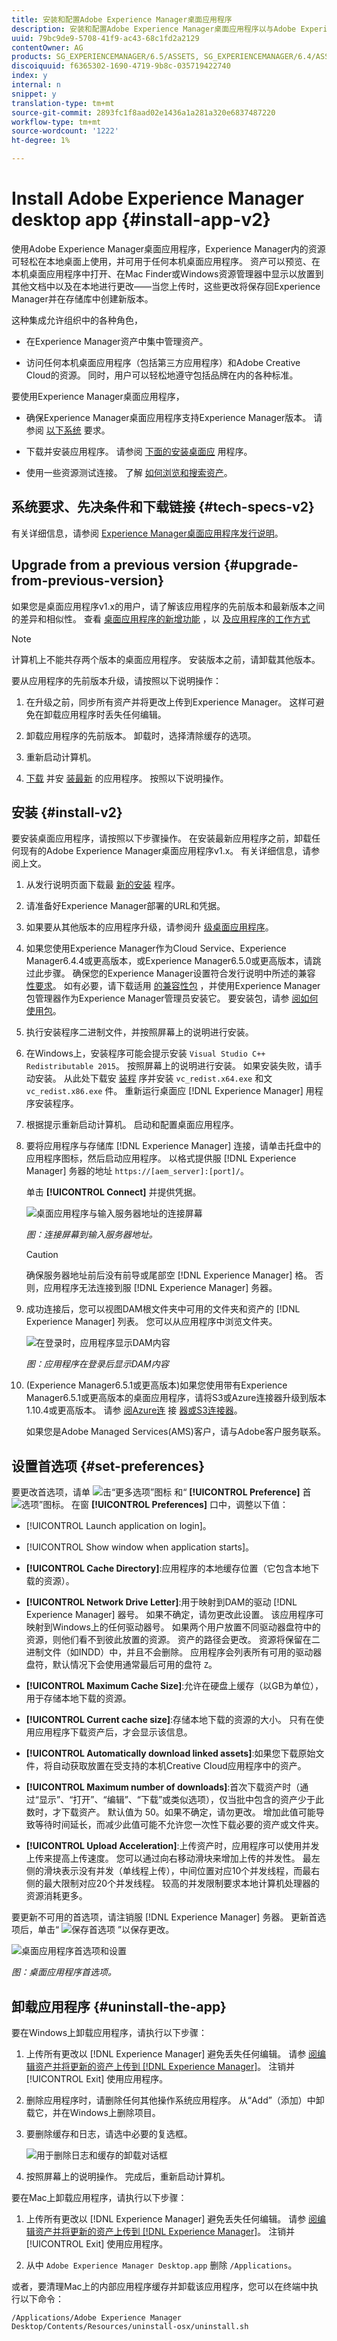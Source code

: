 ```yaml
---
title: 安装和配置Adobe Experience Manager桌面应用程序
description: 安装和配置Adobe Experience Manager桌面应用程序以与Adobe Experience Manager资产服务器配合使用，并将资产下载到您的本地文件系统中。
uuid: 79bc9de9-5708-41f9-ac43-68c1fd2a2129
contentOwner: AG
products: SG_EXPERIENCEMANAGER/6.5/ASSETS, SG_EXPERIENCEMANAGER/6.4/ASSETS, SG_EXPERIENCEMANAGER/6.3/ASSETS
discoiquuid: f6365302-1690-4719-9b8c-035719422740
index: y
internal: n
snippet: y
translation-type: tm+mt
source-git-commit: 2893fc1f8aad02e1436a1a281a320e6837487220
workflow-type: tm+mt
source-wordcount: '1222'
ht-degree: 1%

---
```



# Install Adobe Experience Manager desktop app {#install-app-v2}

使用Adobe Experience Manager桌面应用程序，Experience Manager内的资源可轻松在本地桌面上使用，并可用于任何本机桌面应用程序。 资产可以预览、在本机桌面应用程序中打开、在Mac Finder或Windows资源管理器中显示以放置到其他文档中以及在本地进行更改——当您上传时，这些更改将保存回Experience Manager并在存储库中创建新版本。

这种集成允许组织中的各种角色，

* 在Experience Manager资产中集中管理资产。

* 访问任何本机桌面应用程序（包括第三方应用程序）和Adobe Creative Cloud的资源。 同时，用户可以轻松地遵守包括品牌在内的各种标准。

要使用Experience Manager桌面应用程序，

* 确保Experience Manager桌面应用程序支持Experience Manager版本。 请参阅 [以下系统](release-notes.md#system-requirements-and-prerequisites-v2) 要求。

* 下载并安装应用程序。 请参阅 [下面的安装桌面应](#install-v2) 用程序。

* 使用一些资源测试连接。 了解 [如何浏览和搜索资产](using.md#browse-search-preview-assets)。

## 系统要求、先决条件和下载链接 {#tech-specs-v2}

有关详细信息，请参阅 [Experience Manager桌面应用程序发行说明](release-notes.md)。

## Upgrade from a previous version {#upgrade-from-previous-version}

如果您是桌面应用程序v1.x的用户，请了解该应用程序的先前版本和最新版本之间的差异和相似性。 查看 [桌面应用程序的新增功能](introduction.md#whats-new-v2) ，以 [及应用程序的工作方式](release-notes.md#how-app-works)

>[!NOTE]
>
>计算机上不能共存两个版本的桌面应用程序。 安装版本之前，请卸载其他版本。

要从应用程序的先前版本升级，请按照以下说明操作：

1. 在升级之前，同步所有资产并将更改上传到Experience Manager。 这样可避免在卸载应用程序时丢失任何编辑。

1. 卸载应用程序的先前版本。 卸载时，选择清除缓存的选项。

1. 重新启动计算机。

1. [下载](release-notes.md) 并安 [装最新](#install-v2) 的应用程序。 按照以下说明操作。

## 安装 {#install-v2}

要安装桌面应用程序，请按照以下步骤操作。 在安装最新应用程序之前，卸载任何现有的Adobe Experience Manager桌面应用程序v1.x。 有关详细信息，请参阅上文。

1. 从发行说明页面下载最 [新的安装](release-notes.md) 程序。

1. 请准备好Experience Manager部署的URL和凭据。

1. 如果要从其他版本的应用程序升级，请参阅升 [级桌面应用程序](#upgrade-from-previous-version)。

1. 如果您使用Experience Manager作为Cloud Service、Experience Manager6.4.4或更高版本，或Experience Manager6.5.0或更高版本，请跳过此步骤。 确保您的Experience Manager设置符合发行说明中所述的兼容 [性要求](release-notes.md)。 如有必要，请下载适用 [的兼容性包](https://www.adobeaemcloud.com/content/marketplace/marketplaceProxy.html?packagePath=/content/companies/public/adobe/packages/cq640/featurepack/adobe-asset-link-support) ，并使用Experience Manager包管理器作为Experience Manager管理员安装它。 要安装包，请参 [阅如何使用包](https://experienceleague.adobe.com/docs/experience-manager-65/administering/contentmanagement/package-manager.html)。

1. 执行安装程序二进制文件，并按照屏幕上的说明进行安装。

1. 在Windows上，安装程序可能会提示安装 `Visual Studio C++ Redistributable 2015`。 按照屏幕上的说明进行安装。 如果安装失败，请手动安装。 从此处下载安 [装程](https://www.microsoft.com/en-us/download/details.aspx?id=52685) 序并安装 `vc_redist.x64.exe` 和文 `vc_redist.x86.exe` 件。 重新运行桌面应 [!DNL Experience Manager] 用程序安装程序。

1. 根据提示重新启动计算机。 启动和配置桌面应用程序。

1. 要将应用程序与存储库 [!DNL Experience Manager] 连接，请单击托盘中的应用程序图标，然后启动应用程序。 以格式提供服 [!DNL Experience Manager] 务器的地址 `https://[aem_server]:[port]/`。

   单击 **[!UICONTROL Connect]** 并提供凭据。

   ![桌面应用程序与输入服务器地址的连接屏幕](assets/connect_da2.png)

   *图：连接屏幕到输入服务器地址。*

   >[!CAUTION]
   >
   >确保服务器地址前后没有前导或尾部空 [!DNL Experience Manager] 格。 否则，应用程序无法连接到服 [!DNL Experience Manager] 务器。

1. 成功连接后，您可以视图DAM根文件夹中可用的文件夹和资产的 [!DNL Experience Manager] 列表。 您可以从应用程序中浏览文件夹。

   ![在登录时，应用程序显示DAM内容](assets/firstview_da2.png)

   *图：应用程序在登录后显示DAM内容*

1. (Experience Manager6.5.1或更高版本)如果您使用带有Experience Manager6.5.1或更高版本的桌面应用程序，请将S3或Azure连接器升级到版本1.10.4或更高版本。 请参 [阅Azure连](https://experienceleague.adobe.com/docs/experience-manager-65/deploying/deploying/data-store-config.html#azure-data-store) 接 [器或S3连接器](https://experienceleague.adobe.com/docs/experience-manager-65/deploying/deploying/data-store-config.html#amazon-s-data-store)。

   如果您是Adobe Managed Services(AMS)客户，请与Adobe客户服务联系。

## 设置首选项 {#set-preferences}

要更改首选项，请单 ![击“更多选项”图标](assets/do-not-localize/more_options_da2.png) 和“ **[!UICONTROL Preference]** 首 ![选项”图标](assets/do-not-localize/preferences_icon_da2.png)。 在窗 **[!UICONTROL Preferences]** 口中，调整以下值：

* [!UICONTROL Launch application on login]。

* [!UICONTROL Show window when application starts]。

* **[!UICONTROL Cache Directory]**:应用程序的本地缓存位置（它包含本地下载的资源）。

* **[!UICONTROL Network Drive Letter]**:用于映射到DAM的驱动 [!DNL Experience Manager] 器号。 如果不确定，请勿更改此设置。 该应用程序可映射到Windows上的任何驱动器号。 如果两个用户放置不同驱动器盘符中的资源，则他们看不到彼此放置的资源。 资产的路径会更改。 资源将保留在二进制文件（如INDD）中，并且不会删除。 应用程序会列表所有可用的驱动器盘符，默认情况下会使用通常最后可用的盘符 `Z`。

* **[!UICONTROL Maximum Cache Size]**:允许在硬盘上缓存（以GB为单位），用于存储本地下载的资源。

* **[!UICONTROL Current cache size]**:存储本地下载的资源的大小。 只有在使用应用程序下载资产后，才会显示该信息。

* **[!UICONTROL Automatically download linked assets]**:如果您下载原始文件，将自动获取放置在受支持的本机Creative Cloud应用程序中的资产。

* **[!UICONTROL Maximum number of downloads]**:首次下载资产时（通过“显示”、“打开”、“编辑”、“下载”或类似选项），仅当批中包含的资产少于此数时，才下载资产。 默认值为 50。如果不确定，请勿更改。 增加此值可能导致等待时间延长，而减少此值可能不允许您一次性下载必要的资产或文件夹。

* **[!UICONTROL Upload Acceleration]**:上传资产时，应用程序可以使用并发上传来提高上传速度。 您可以通过向右移动滑块来增加上传的并发性。 最左侧的滑块表示没有并发（单线程上传），中间位置对应10个并发线程，而最右侧的最大限制对应20个并发线程。 较高的并发限制要求本地计算机处理器的资源消耗更多。

要更新不可用的首选项，请注销服 [!DNL Experience Manager] 务器。 更新首选项后，单击“ ![保存首选项](assets/do-not-localize/save_preferences_da2.png) ”以保存更改。

![桌面应用程序首选项和设置](assets/preferences_da2.png)

*图：桌面应用程序首选项。*

## 卸载应用程序 {#uninstall-the-app}

要在Windows上卸载应用程序，请执行以下步骤：

1. 上传所有更改以 [!DNL Experience Manager] 避免丢失任何编辑。 请参 [阅编辑资产并将更新的资产上传到 [!DNL Experience Manager]](using.md#edit-assets-upload-updated-assets)。 注销并 [!UICONTROL Exit] 使用应用程序。

1. 删除应用程序时，请删除任何其他操作系统应用程序。 从“Add”（添加）中卸载它，并在Windows上删除项目。

1. 要删除缓存和日志，请选中必要的复选框。

   ![用于删除日志和缓存的卸载对话框](assets/uninstall_da2.png)

1. 按照屏幕上的说明操作。 完成后，重新启动计算机。

要在Mac上卸载应用程序，请执行以下步骤：

1. 上传所有更改以 [!DNL Experience Manager] 避免丢失任何编辑。 请参 [阅编辑资产并将更新的资产上传到 [!DNL Experience Manager]](using.md#edit-assets-upload-updated-assets)。 注销并 [!UICONTROL Exit] 使用应用程序。

1. 从中 `Adobe Experience Manager Desktop.app` 删除 `/Applications`。

或者，要清理Mac上的内部应用程序缓存并卸载该应用程序，您可以在终端中执行以下命令：

```shell
/Applications/Adobe Experience Manager Desktop/Contents/Resources/uninstall-osx/uninstall.sh
```
